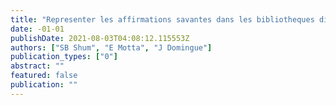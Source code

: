 ```yaml
---
title: "Representer les affirmations savantes dans les bibliotheques digitales d’Internet Digital Libraries: une approche par modelisation de connaissances"
date: -01-01
publishDate: 2021-08-03T04:08:12.115553Z
authors: ["SB Shum", "E Motta", "J Domingue"]
publication_types: ["0"]
abstract: ""
featured: false
publication: ""
---
```



